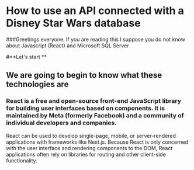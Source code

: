 # How to use an API connected with a Disney Star Wars database

###Greetings everyone. If you are reading this I suppose you do not know about Javascript (React) and Microsoft SQL Server

#**Let's start **
##
## We are going to begin to know what these technologies are

### React is a free and open-source front-end JavaScript library for building user interfaces based on components. It is maintained by Meta (formerly Facebook) and a community of individual developers and companies.

React can be used to develop single-page, mobile, or server-rendered applications with frameworks like Next.js. Because React is only concerned with the user interface and rendering components to the DOM, React applications often rely on libraries for routing and other client-side functionality.

